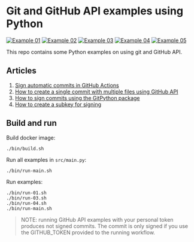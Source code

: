 # Git and GitHub API examples using Python

[![Example 01](https://github.com/josecelano/pygithub/actions/workflows/example-01.yml/badge.svg)](https://github.com/josecelano/pygithub/actions/workflows/example-01.yml) [![Example 02](https://github.com/josecelano/pygithub/actions/workflows/example-02.yml/badge.svg)](https://github.com/josecelano/pygithub/actions/workflows/example-02.yml) [![Example 03](https://github.com/josecelano/pygithub/actions/workflows/example-03.yml/badge.svg)](https://github.com/josecelano/pygithub/actions/workflows/example-03.yml) [![Example 04](https://github.com/josecelano/pygithub/actions/workflows/example-04.yml/badge.svg)](https://github.com/josecelano/pygithub/actions/workflows/example-04.yml) [![Example 05](https://github.com/josecelano/pygithub/actions/workflows/example-05.yml/badge.svg)](https://github.com/josecelano/pygithub/actions/workflows/example-05.yml)

This repo contains some Python examples on using git and GitHub API.

## Articles

1. [Sign automatic commits in GitHub Actions](./docs/how_to_sign_automatic_commits_in_github_actions.md)
2. [How to create a single commit with multiple files using GitHub API](./docs/how_to_create_a_single_commit_with_multiple_files_using_github_api.md)
3. [How to sign commits using the GitPython package](./docs/how_to_sign_commits_using_the_gitpython_package.md)
4. [How to create a subkey for signing](./docs/how_to_create_a_subkey_for_signing.md)

## Build and run

Build docker image:

```shell
./bin/build.sh
```

Run all examples in `src/main.py`:

```shell
./bin/run-main.sh
```

Run examples:

```shell
./bin/run-01.sh
./bin/run-03.sh
./bin/run-04.sh
./bin/run-main.sh
```

> NOTE: running GitHub API examples with your personal token produces not signed commits. The commit is only signed if you use the GITHUB_TOKEN provided to the running workflow.
